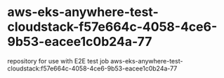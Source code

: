 # aws-eks-anywhere-test-cloudstack-f57e664c-4058-4ce6-9b53-eacee1c0b24a-77
repository for use with E2E test job aws-eks-anywhere-test-cloudstack:f57e664c-4058-4ce6-9b53-eacee1c0b24a-77
